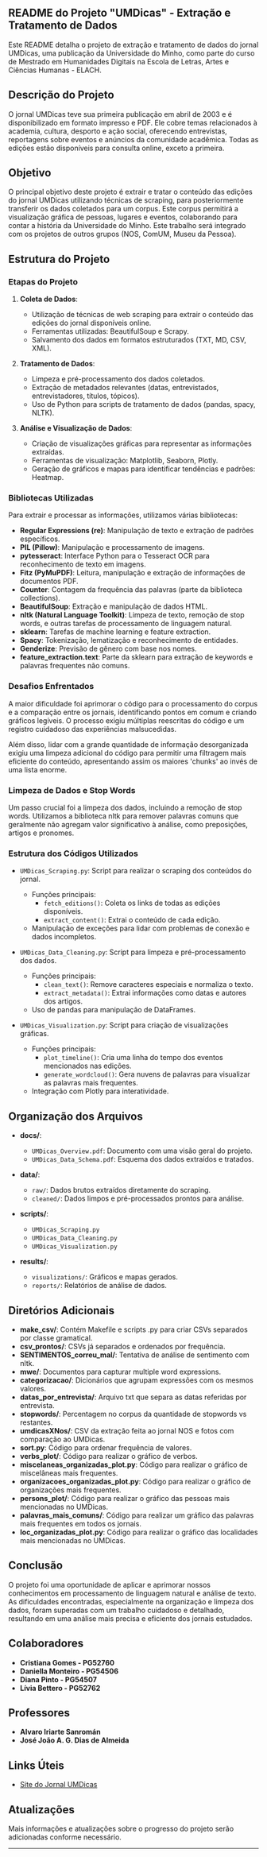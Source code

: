 ## README do Projeto "UMDicas" - Extração e Tratamento de Dados

Este README detalha o projeto de extração e tratamento de dados do jornal UMDicas, uma publicação da Universidade do Minho, como parte do curso de Mestrado em Humanidades Digitais na Escola de Letras, Artes e Ciências Humanas - ELACH.

## Descrição do Projeto

O jornal UMDicas teve sua primeira publicação em abril de 2003 e é disponibilizado em formato impresso e PDF. Ele cobre temas relacionados à academia, cultura, desporto e ação social, oferecendo entrevistas, reportagens sobre eventos e anúncios da comunidade acadêmica. Todas as edições estão disponíveis para consulta online, exceto a primeira.

## Objetivo

O principal objetivo deste projeto é extrair e tratar o conteúdo das edições do jornal UMDicas utilizando técnicas de scraping, para posteriormente transferir os dados coletados para um corpus. Este corpus permitirá a visualização gráfica de pessoas, lugares e eventos, colaborando para contar a história da Universidade do Minho. Este trabalho será integrado com os projetos de outros grupos (NOS, ComUM, Museu da Pessoa).

## Estrutura do Projeto

### Etapas do Projeto

1. **Coleta de Dados**:
   - Utilização de técnicas de web scraping para extrair o conteúdo das edições do jornal disponíveis online.
   - Ferramentas utilizadas: BeautifulSoup e Scrapy.
   - Salvamento dos dados em formatos estruturados (TXT, MD, CSV, XML).

2. **Tratamento de Dados**:
   - Limpeza e pré-processamento dos dados coletados.
   - Extração de metadados relevantes (datas, entrevistados, entrevistadores, títulos, tópicos).
   - Uso de Python para scripts de tratamento de dados (pandas, spacy, NLTK).

3. **Análise e Visualização de Dados**:
   - Criação de visualizações gráficas para representar as informações extraídas.
   - Ferramentas de visualização: Matplotlib, Seaborn, Plotly.
   - Geração de gráficos e mapas para identificar tendências e padrões: Heatmap.

### Bibliotecas Utilizadas

Para extrair e processar as informações, utilizamos várias bibliotecas:

- **Regular Expressions (re)**: Manipulação de texto e extração de padrões específicos.
- **PIL (Pillow)**: Manipulação e processamento de imagens.
- **pytesseract**: Interface Python para o Tesseract OCR para reconhecimento de texto em imagens.
- **Fitz (PyMuPDF)**: Leitura, manipulação e extração de informações de documentos PDF.
- **Counter**: Contagem da frequência das palavras (parte da biblioteca collections).
- **BeautifulSoup**: Extração e manipulação de dados HTML.
- **nltk (Natural Language Toolkit)**: Limpeza de texto, remoção de stop words, e outras tarefas de processamento de linguagem natural.
- **sklearn**: Tarefas de machine learning e feature extraction.
- **Spacy**: Tokenização, lematização e reconhecimento de entidades.
- **Genderize**: Previsão de gênero com base nos nomes.
- **feature_extraction.text**: Parte da sklearn para extração de keywords e palavras frequentes não comuns.

### Desafios Enfrentados

A maior dificuldade foi aprimorar o código para o processamento do corpus e a comparação entre os jornais, identificando pontos em comum e criando gráficos legíveis. O processo exigiu múltiplas reescritas do código e um registro cuidadoso das experiências malsucedidas.

Além disso, lidar com a grande quantidade de informação desorganizada exigiu uma limpeza adicional do código para permitir uma filtragem mais eficiente do conteúdo, apresentando assim os maiores 'chunks' ao invés de uma lista enorme.

### Limpeza de Dados e Stop Words

Um passo crucial foi a limpeza dos dados, incluindo a remoção de stop words. Utilizamos a biblioteca nltk para remover palavras comuns que geralmente não agregam valor significativo à análise, como preposições, artigos e pronomes.

### Estrutura dos Códigos Utilizados

- `UMDicas_Scraping.py`: Script para realizar o scraping dos conteúdos do jornal.
  - Funções principais:
    - `fetch_editions()`: Coleta os links de todas as edições disponíveis.
    - `extract_content()`: Extrai o conteúdo de cada edição.
  - Manipulação de exceções para lidar com problemas de conexão e dados incompletos.

- `UMDicas_Data_Cleaning.py`: Script para limpeza e pré-processamento dos dados.
  - Funções principais:
    - `clean_text()`: Remove caracteres especiais e normaliza o texto.
    - `extract_metadata()`: Extrai informações como datas e autores dos artigos.
  - Uso de pandas para manipulação de DataFrames.

- `UMDicas_Visualization.py`: Script para criação de visualizações gráficas.
  - Funções principais:
    - `plot_timeline()`: Cria uma linha do tempo dos eventos mencionados nas edições.
    - `generate_wordcloud()`: Gera nuvens de palavras para visualizar as palavras mais frequentes.
  - Integração com Plotly para interatividade.

## Organização dos Arquivos

- **docs/**:
  - `UMDicas_Overview.pdf`: Documento com uma visão geral do projeto.
  - `UMDicas_Data_Schema.pdf`: Esquema dos dados extraídos e tratados.

- **data/**:
  - `raw/`: Dados brutos extraídos diretamente do scraping.
  - `cleaned/`: Dados limpos e pré-processados prontos para análise.

- **scripts/**:
  - `UMDicas_Scraping.py`
  - `UMDicas_Data_Cleaning.py`
  - `UMDicas_Visualization.py`

- **results/**:
  - `visualizations/`: Gráficos e mapas gerados.
  - `reports/`: Relatórios de análise de dados.

## Diretórios Adicionais

- **make_csv/**: Contém Makefile e scripts .py para criar CSVs separados por classe gramatical.
- **csv_prontos/**: CSVs já separados e ordenados por frequência.
- **SENTIMENTOS_correu_mal/**: Tentativa de análise de sentimento com nltk.
- **mwe/**: Documentos para capturar multiple word expressions.
- **categorizacao/**: Dicionários que agrupam expressões com os mesmos valores.
- **datas_por_entrevista/**: Arquivo txt que separa as datas referidas por entrevista.
- **stopwords/**: Percentagem no corpus da quantidade de stopwords vs restantes.
- **umdicasXNos/**: CSV da extração feita ao jornal NOS e fotos com comparação ao UMDicas.
- **sort.py**: Código para ordenar frequência de valores.
- **verbs_plot/**: Código para realizar o gráfico de verbos.
- **miscelaneas_organizadas_plot.py**: Código para realizar o gráfico de miscelâneas mais frequentes.
- **organizacoes_organizadas_plot.py**: Código para realizar o gráfico de organizações mais frequentes.
- **persons_plot/**: Código para realizar o gráfico das pessoas mais mencionadas no UMDicas.
- **palavras_mais_comuns/**: Código para realizar um gráfico das palavras mais frequentes em todos os jornais.
- **loc_organizadas_plot.py**: Código para realizar o gráfico das localidades mais mencionadas no UMDicas.

## Conclusão

O projeto foi uma oportunidade de aplicar e aprimorar nossos conhecimentos em processamento de linguagem natural e análise de texto. As dificuldades encontradas, especialmente na organização e limpeza dos dados, foram superadas com um trabalho cuidadoso e detalhado, resultando em uma análise mais precisa e eficiente dos jornais estudados.

## Colaboradores

- **Cristiana Gomes - PG52760**
- **Daniella Monteiro - PG54506**
- **Diana Pinto - PG54507**
- **Lívia Bettero - PG52762**

## Professores

- **Alvaro Iriarte Sanromán**
- **José João A. G. Dias de Almeida**

## Links Úteis

- [Site do Jornal UMDicas](https://www.sas.uminho.pt/noticias/jornal-umdicas)

## Atualizações

Mais informações e atualizações sobre o progresso do projeto serão adicionadas conforme necessário.

---
